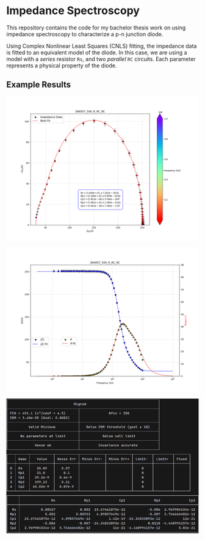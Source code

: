 # Impedance Spectroscopy
This repository contains the code for my bachelor thesis work on using impedance spectroscopy to characterize a p-n junction diode.

Using Complex Nonlinear Least Squares (CNLS) fitting, the impedance data is fitted to an equivalent model of the diode. In this case, we are using a model with a *series* resistor `Rs`, and two *parallel* `RC` circuits. Each parameter represents a physical property of the diode.

## Example Results
![Nyquist Plot](./plots/bias_scan/Example-1N4007_500_R_RC_RC.png)

![Bode Plot](./plots/bias_scan/Example-1N4007_500_R_RC_RC_bode.png)

![Fitted Parameters](./minuit_results.png)
